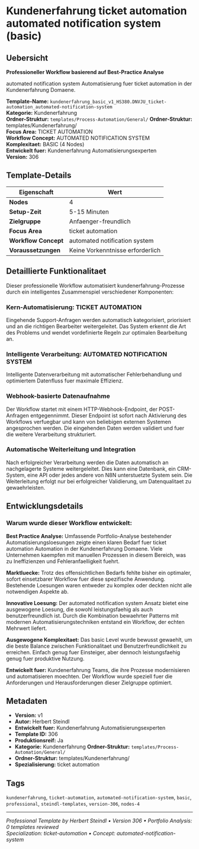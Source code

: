 # Kundenerfahrung ticket automation automated notification system (basic)

## Uebersicht

**Professioneller Workflow basierend auf Best-Practice Analyse**

automated notification system Automatisierung fuer ticket automation in der Kundenerfahrung Domaene.

**Template-Name:** `kundenerfahrung_basic_v1_HS380.DNVJU_ticket-automation_automated-notification-system`  
**Kategorie:** Kundenerfahrung  
**Ordner-Struktur:** `templates/Process-Automation/General/`
**Ordner-Struktur:** templates/Kundenerfahrung/  
**Focus Area:** TICKET AUTOMATION  
**Workflow Concept:** AUTOMATED NOTIFICATION SYSTEM  
**Komplexitaet:** BASIC (4 Nodes)  
**Entwickelt fuer:** Kundenerfahrung Automatisierungsexperten  
**Version:** 306

## Template-Details

| **Eigenschaft** | **Wert** |
|------------------|----------|
| **Nodes** | 4 |
| **Setup-Zeit** | 5-15 Minuten |
| **Zielgruppe** | Anfaenger-freundlich |
| **Focus Area** | ticket automation |
| **Workflow Concept** | automated notification system |
| **Voraussetzungen** | Keine Vorkenntnisse erforderlich |

## Detaillierte Funktionalitaet

Dieser professionelle Workflow automatisiert kundenerfahrung-Prozesse durch ein intelligentes Zusammenspiel verschiedener Komponenten:

### Kern-Automatisierung: TICKET AUTOMATION
Eingehende Support-Anfragen werden automatisch kategorisiert, priorisiert und an die richtigen Bearbeiter weitergeleitet. Das System erkennt die Art des Problems und wendet vordefinierte Regeln zur optimalen Bearbeitung an.

### Intelligente Verarbeitung: AUTOMATED NOTIFICATION SYSTEM
Intelligente Datenverarbeitung mit automatischer Fehlerbehandlung und optimiertem Datenfluss fuer maximale Effizienz.

### Webhook-basierte Datenaufnahme
Der Workflow startet mit einem HTTP-Webhook-Endpoint, der POST-Anfragen entgegennimmt. Dieser Endpoint ist sofort nach Aktivierung des Workflows verfuegbar und kann von beliebigen externen Systemen angesprochen werden. Die eingehenden Daten werden validiert und fuer die weitere Verarbeitung strukturiert.

### Automatische Weiterleitung und Integration
Nach erfolgreicher Verarbeitung werden die Daten automatisch an nachgelagerte Systeme weitergeleitet. Dies kann eine Datenbank, ein CRM-System, eine API oder jedes andere von N8N unterstuetzte System sein. Die Weiterleitung erfolgt nur bei erfolgreicher Validierung, um Datenqualitaet zu gewaehrleisten.





## Entwicklungsdetails

### Warum wurde dieser Workflow entwickelt:

**Best Practice Analyse:** Umfassende Portfolio-Analyse bestehender Automatisierungsloesungen zeigte einen klaren Bedarf fuer ticket automation Automation in der Kundenerfahrung Domaene. Viele Unternehmen kaempfen mit manuellen Prozessen in diesem Bereich, was zu Ineffizienzen und Fehleranfaelligkeit fuehrt.

**Marktluecke:** Trotz des offensichtlichen Bedarfs fehlte bisher ein optimaler, sofort einsetzbarer Workflow fuer diese spezifische Anwendung. Bestehende Loesungen waren entweder zu komplex oder deckten nicht alle notwendigen Aspekte ab.

**Innovative Loesung:** Der automated notification system Ansatz bietet eine ausgewogene Loesung, die sowohl leistungsfaehig als auch benutzerfreundlich ist. Durch die Kombination bewaehrter Patterns mit modernen Automatisierungstechniken entstand ein Workflow, der echten Mehrwert liefert.

**Ausgewogene Komplexitaet:** Das basic Level wurde bewusst gewaehlt, um die beste Balance zwischen Funktionalitaet und Benutzerfreundlichkeit zu erreichen. Einfach genug fuer Einsteiger, aber dennoch leistungsfaehig genug fuer produktive Nutzung.

**Entwickelt fuer:** Kundenerfahrung Teams, die ihre Prozesse modernisieren und automatisieren moechten. Der Workflow wurde speziell fuer die Anforderungen und Herausforderungen dieser Zielgruppe optimiert.

## Metadaten

- **Version:** v1
- **Autor:** Herbert Steindl
- **Entwickelt fuer:** Kundenerfahrung Automatisierungsexperten
- **Template ID:** 306
- **Produktionsreif:** Ja
- **Kategorie:** Kundenerfahrung
**Ordner-Struktur:** `templates/Process-Automation/General/`
- **Ordner-Struktur:** templates/Kundenerfahrung/
- **Spezialisierung:** ticket automation

## Tags

`kundenerfahrung`, `ticket-automation`, `automated-notification-system`, `basic`, `professional`, `steindl-templates`, `version-306`, `nodes-4`

---

*Professional Template by Herbert Steindl • Version 306 • Portfolio Analysis: 0 templates reviewed*  
*Specialization: ticket-automation • Concept: automated-notification-system*